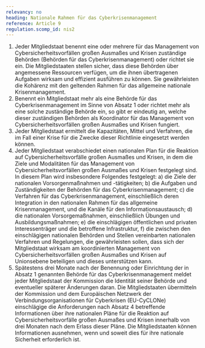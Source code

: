 ```yaml
---
relevancy: no
heading: Nationale Rahmen für das Cyberkrisenmanagement
reference: Article 9
regulation.scomp_id: nis2
---
```


1. Jeder Mitgliedstaat benennt eine oder mehrere für das Management von Cybersicherheitsvorfällen großen Ausmaßes und Krisen zuständige Behörden (Behörden für das Cyberkrisenmanagement) oder richtet sie ein. Die Mitgliedstaaten stellen sicher, dass diese Behörden über angemessene Ressourcen verfügen, um die ihnen übertragenen Aufgaben wirksam und effizient ausführen zu können. Sie gewährleisten die Kohärenz mit den geltenden Rahmen für das allgemeine nationale Krisenmanagement.
2. Benennt ein Mitgliedstaat mehr als eine Behörde für das Cyberkrisenmanagement im Sinne von Absatz 1 oder richtet mehr als eine solche zuständige Behörde ein, so gibt er eindeutig an, welche dieser zuständigen Behörden als Koordinator für das Management von Cybersicherheitsvorfällen großen Ausmaßes und Krisen fungiert.
3. Jeder Mitgliedstaat ermittelt die Kapazitäten, Mittel und Verfahren, die im Fall einer Krise für die Zwecke dieser Richtlinie eingesetzt werden können.
4. Jeder Mitgliedstaat verabschiedet einen nationalen Plan für die Reaktion auf Cybersicherheitsvorfälle großen Ausmaßes und Krisen, in dem die Ziele und Modalitäten für das Management von Cybersicherheitsvorfällen großen Ausmaßes und Krisen festgelegt sind. In diesem Plan wird insbesondere Folgendes festgelegt:
    a) die Ziele der nationalen Vorsorgenmaßnahmen und -tätigkeiten;
    b) die Aufgaben und Zuständigkeiten der Behörden für das Cyberkrisenmanagement;
    c) die Verfahren für das Cyberkrisenmanagement, einschließlich deren Integration in den nationalen Rahmen für das allgemeine Krisenmanagement, und die Kanäle für den Informationsaustausch;
    d) die nationalen Vorsorgemaßnahmen, einschließlich Übungen und Ausbildungsmaßnahmen;
    e) die einschlägigen öffentlichen und privaten Interessenträger und die betroffene Infrastruktur,
    f) die zwischen den einschlägigen nationalen Behörden und Stellen vereinbarten nationalen Verfahren und Regelungen, die gewährleisten sollen, dass sich der Mitgliedstaat wirksam am koordinierten Management von Cybersicherheitsvorfällen großen Ausmaßes und Krisen auf Unionsebene beteiligen und dieses unterstützen kann.
5. Spätestens drei Monate nach der Benennung oder Einrichtung der in Absatz 1 genannten Behörde für das Cyberkrisenmanagement meldet jeder Mitgliedstaat der Kommission die Identität seiner Behörde und eventueller späterer Änderungen daran. Die Mitgliedstaaten übermitteln der Kommission und dem Europäischen Netzwerk der Verbindungsorganisationen für Cyberkrisen (EU-CyCLONe) einschlägige die Anforderungen nach Absatz 4 betreffende Informationen über ihre nationalen Pläne für die Reaktion auf Cybersicherheitsvorfälle großen Ausmaßes und Krisen innerhalb von drei Monaten nach dem Erlass dieser Pläne. Die Mitgliedstaaten können Informationen ausnehmen, wenn und soweit dies für ihre nationale Sicherheit erforderlich ist.
